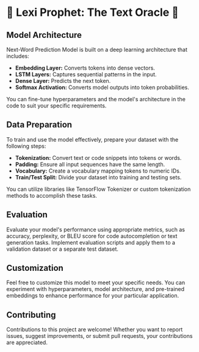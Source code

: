 # 🌟 Lexi Prophet: The Text Oracle 🌟
## Model Architecture


Next-Word Prediction Model is built on a deep learning architecture that includes:

- **Embedding Layer:** Converts tokens into dense vectors.
- **LSTM Layers:** Captures sequential patterns in the input.
- **Dense Layer:** Predicts the next token.
- **Softmax Activation:** Converts model outputs into token probabilities.

You can fine-tune hyperparameters and the model's architecture in the code to suit your specific requirements.

## Data Preparation

To train and use the model effectively, prepare your dataset with the following steps:

- **Tokenization:** Convert text or code snippets into tokens or words.
- **Padding:** Ensure all input sequences have the same length.
- **Vocabulary:** Create a vocabulary mapping tokens to numeric IDs.
- **Train/Test Split:** Divide your dataset into training and testing sets.

You can utilize libraries like TensorFlow Tokenizer or custom tokenization methods to accomplish these tasks.

## Evaluation

Evaluate your model's performance using appropriate metrics, such as accuracy, perplexity, or BLEU score for code autocompletion or text generation tasks. Implement evaluation scripts and apply them to a validation dataset or a separate test dataset.

## Customization

Feel free to customize this model to meet your specific needs. You can experiment with hyperparameters, model architecture, and pre-trained embeddings to enhance performance for your particular application.

## Contributing

Contributions to this project are welcome! Whether you want to report issues, suggest improvements, or submit pull requests, your contributions are appreciated.
